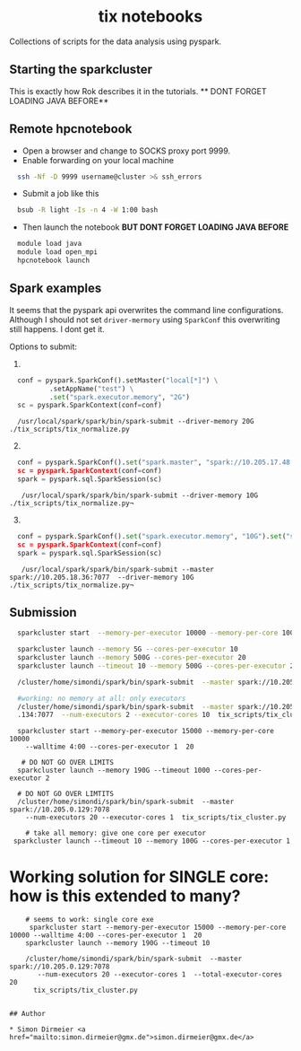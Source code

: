 <h1 align="center"> tix notebooks </h1>

Collections of scripts for the data analysis using pyspark.

## Starting the sparkcluster

This is exactly how Rok describes it in the tutorials. ** DONT FORGET LOADING JAVA BEFORE**


## Remote hpcnotebook

* Open a browser and change to SOCKS proxy port 9999.
* Enable forwarding on your local machine

```sh
  ssh -Nf -D 9999 username@cluster >& ssh_errors
```

* Submit a job like this

```sh
  bsub -R light -Is -n 4 -W 1:00 bash
```

* Then launch the notebook **BUT DONT FORGET LOADING JAVA BEFORE**

```sh
  module load java
  module load open_mpi
  hpcnotebook launch
```

## Spark examples


It seems that the pyspark api overwrites the command line configurations.
Although I should not set `driver-mermory` using `SparkConf` this overwriting still happens. I dont get it.

Options to submit:

1.

  ```python
    conf = pyspark.SparkConf().setMaster("local[*]") \
            .setAppName("test") \
            .set("spark.executor.memory", "2G")
    sc = pyspark.SparkContext(conf=conf)
  ```

  ```
    /usr/local/spark/spark/bin/spark-submit --driver-memory 20G ./tix_scripts/tix_normalize.py
  ```

2.

  ```python
    conf = pyspark.SparkConf().set("spark.master", "spark://10.205.17.48:7077").set("spark.executor.memory", "10G").set("spa
    sc = pyspark.SparkContext(conf=conf)
    spark = pyspark.sql.SparkSession(sc)
  ```

 ```¬
    /usr/local/spark/spark/bin/spark-submit --driver-memory 10G ./tix_scripts/tix_normalize.py¬
 ```

3.

  ```python
    conf = pyspark.SparkConf().set("spark.executor.memory", "10G").set("spa
    sc = pyspark.SparkContext(conf=conf)
    spark = pyspark.sql.SparkSession(sc)
  ```

 ```¬
    /usr/local/spark/spark/bin/spark-submit --master spark://10.205.18.36:7077  --driver-memory 10G ./tix_scripts/tix_normalize.py¬
 ```

## Submission


```bash
  sparkcluster start  --memory-per-executor 10000 --memory-per-core 1000 10

  sparkcluster launch --memory 5G --cores-per-executor 10
  sparkcluster launch --memory 500G --cores-per-executor 20
  sparkcluster launch --timeout 10 --memory 500G --cores-per-executor 20

  /cluster/home/simondi/spark/bin/spark-submit  --master spark://10.205.0.132:7077  tix_cluster.py

  #working: no memory at all: only executors
  /cluster/home/simondi/spark/bin/spark-submit  --master spark://10.205.0
  .134:7077  --num-executors 2 --executor-cores 10  tix_scripts/tix_cluster.py
```

```
  sparkcluster start --memory-per-executor 15000 --memory-per-core 10000
    --walltime 4:00 --cores-per-executor 1  20

   # DO NOT GO OVER LIMITS
  sparkcluster launch --memory 190G --timeout 1000 --cores-per-executor 2

  # DO NOT GO OVER LIMTITS
  /cluster/home/simondi/spark/bin/spark-submit  --master spark://10.205.0.129:7078
    --num-executors 20 --executor-cores 1  tix_scripts/tix_cluster.py
```

```
    # take all memory: give one core per executor
 sparkcluster launch --timeout 10 --memory 100G --cores-per-executor 1

```

# Working solution for SINGLE core: how is this extended to many?

```
    # seems to work: single core exe
     sparkcluster start --memory-per-executor 15000 --memory-per-core 10000 --walltime 4:00 --cores-per-executor 1  20
    sparkcluster launch --memory 190G --timeout 10

    /cluster/home/simondi/spark/bin/spark-submit  --master spark://10.205.0.129:7078
       --num-executors 20 --executor-cores 1  --total-executor-cores 20
      tix_scripts/tix_cluster.py


## Author

* Simon Dirmeier <a href="mailto:simon.dirmeier@gmx.de">simon.dirmeier@gmx.de</a>
